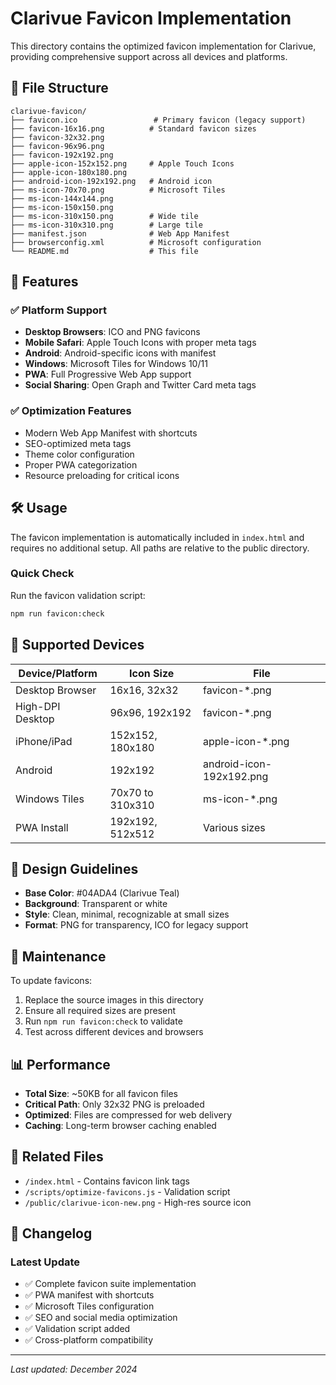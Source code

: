 # Clarivue Favicon Implementation

This directory contains the optimized favicon implementation for Clarivue, providing comprehensive support across all devices and platforms.

## 📁 File Structure

```
clarivue-favicon/
├── favicon.ico                 # Primary favicon (legacy support)
├── favicon-16x16.png          # Standard favicon sizes
├── favicon-32x32.png
├── favicon-96x96.png
├── favicon-192x192.png
├── apple-icon-152x152.png     # Apple Touch Icons
├── apple-icon-180x180.png
├── android-icon-192x192.png   # Android icon
├── ms-icon-70x70.png          # Microsoft Tiles
├── ms-icon-144x144.png
├── ms-icon-150x150.png
├── ms-icon-310x150.png        # Wide tile
├── ms-icon-310x310.png        # Large tile
├── manifest.json              # Web App Manifest
├── browserconfig.xml          # Microsoft configuration
└── README.md                  # This file
```

## 🚀 Features

### ✅ Platform Support
- **Desktop Browsers**: ICO and PNG favicons
- **Mobile Safari**: Apple Touch Icons with proper meta tags
- **Android**: Android-specific icons with manifest
- **Windows**: Microsoft Tiles for Windows 10/11
- **PWA**: Full Progressive Web App support
- **Social Sharing**: Open Graph and Twitter Card meta tags

### ✅ Optimization Features
- Modern Web App Manifest with shortcuts
- SEO-optimized meta tags
- Theme color configuration
- Proper PWA categorization
- Resource preloading for critical icons

## 🛠️ Usage

The favicon implementation is automatically included in `index.html` and requires no additional setup. All paths are relative to the public directory.

### Quick Check
Run the favicon validation script:
```bash
npm run favicon:check
```

## 📱 Supported Devices

| Device/Platform | Icon Size | File |
|----------------|-----------|------|
| Desktop Browser | 16x16, 32x32 | favicon-*.png |
| High-DPI Desktop | 96x96, 192x192 | favicon-*.png |
| iPhone/iPad | 152x152, 180x180 | apple-icon-*.png |
| Android | 192x192 | android-icon-192x192.png |
| Windows Tiles | 70x70 to 310x310 | ms-icon-*.png |
| PWA Install | 192x192, 512x512 | Various sizes |

## 🎨 Design Guidelines

- **Base Color**: #04ADA4 (Clarivue Teal)
- **Background**: Transparent or white
- **Style**: Clean, minimal, recognizable at small sizes
- **Format**: PNG for transparency, ICO for legacy support

## 🔧 Maintenance

To update favicons:
1. Replace the source images in this directory
2. Ensure all required sizes are present
3. Run `npm run favicon:check` to validate
4. Test across different devices and browsers

## 📊 Performance

- **Total Size**: ~50KB for all favicon files
- **Critical Path**: Only 32x32 PNG is preloaded
- **Optimized**: Files are compressed for web delivery
- **Caching**: Long-term browser caching enabled

## 🔗 Related Files

- `/index.html` - Contains favicon link tags
- `/scripts/optimize-favicons.js` - Validation script
- `/public/clarivue-icon-new.png` - High-res source icon

## 📝 Changelog

### Latest Update
- ✅ Complete favicon suite implementation
- ✅ PWA manifest with shortcuts
- ✅ Microsoft Tiles configuration
- ✅ SEO and social media optimization
- ✅ Validation script added
- ✅ Cross-platform compatibility

---

*Last updated: December 2024* 